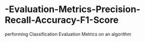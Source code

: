 # -Evaluation-Metrics-Precision-Recall-Accuracy-F1-Score
performing Classification Evaluation Metrics  on an algorithm
